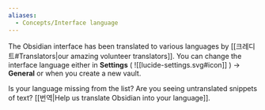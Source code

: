 ```yaml
---
aliases:
  - Concepts/Interface language
---
```

The Obsidian interface has been translated to various languages by [[크레디트#Translators|our amazing volunteer translators]]. You can change the interface language either in **Settings** ( ![[lucide-settings.svg#icon]] ) → **General** or when you create a new vault.

Is your language missing from the list? Are you seeing untranslated snippets of text? [[번역|Help us translate Obsidian into your language]].